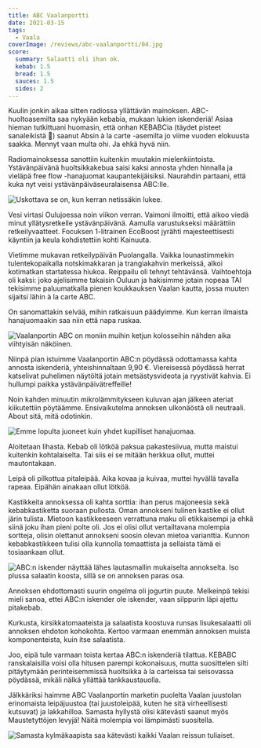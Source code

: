 ```yaml
---
title: ABC Vaalanportti
date: 2021-03-15
tags:
  - Vaala
coverImage: /reviews/abc-vaalanportti/04.jpg
score:
  summary: Salaatti oli ihan ok.
  kebab: 1.5
  bread: 1.5
  sauces: 1.5
  sides: 2
---
```


Kuulin jonkin aikaa sitten radiossa yllättävän mainoksen. ABC-huoltoasemilta saa nykyään kebabia, mukaan lukien iskenderiä! Asiaa hieman tutkittuani huomasin, että onhan KEBABCia (täydet pisteet sanaleikistä 💯) saanut Absin à la carte -asemilta jo viime vuoden elokuusta saakka. Mennyt vaan multa ohi. Ja ehkä hyvä niin.

Radiomainoksessa sanottiin kuitenkin muutakin mielenkiintoista. Ystävänpäivänä huoltsikkakebua saisi kaksi annosta yhden hinnalla ja vieläpä free flow -hanajuomat kaupantekijäisiksi. Naurahdin partaani, että kuka nyt veisi ystävänpäiväseuralaisensa ABC:lle.

![Uskottava se on, kun kerran netissäkin lukee.](/reviews/abc-vaalanportti/01.jpg "1215x2688")

Vesi virtasi Oulujoessa noin viikon verran. Vaimoni ilmoitti, että aikoo viedä minut yllätysretkelle ystävänpäivänä. Aamulla varustukseksi määrättiin retkeilyvaatteet. Focuksen 1-litrainen EcoBoost jyrähti majesteettisesti käyntiin ja keula kohdistettiin kohti Kainuuta.

Vietimme mukavan retkeilypäivän Puolangalla. Vaikka lounastimmekin tulentekopaikalla notskimakkaran ja trangiakahvin merkeissä, alkoi kotimatkan startatessa hiukoa. Reippailu oli tehnyt tehtävänsä. Vaihtoehtoja oli kaksi: joko ajelisimme takaisin Ouluun ja hakisimme jotain nopeaa TAI tekisimme paluumatkalla pienen koukkauksen Vaalan kautta, jossa muuten sijaitsi lähin à la carte ABC.

On sanomattakin selvää, mihin ratkaisuun päädyimme. Kun kerran ilmaista hanajuomaakin saa niin että napa ruskaa.

![Vaalanportin ABC on moniin muihin ketjun kolosseihin nähden aika viihtyisän näköinen.](/reviews/abc-vaalanportti/02.jpg "4032x3024")

Niinpä pian istuimme Vaalanportin ABC:n pöydässä odottamassa kahta annosta iskenderiä, yhteishinnaltaan 9,90 €. Viereisessä pöydässä herrat katselivat puhelimen näytöltä jotain metsästysvideota ja ryystivät kahvia. Ei hullumpi paikka ystävänpäivätreffeille!

Noin kahden minuutin mikrolämmitykseen kuluvan ajan jälkeen ateriat kiikutettiin pöytäämme. Ensivaikutelma annoksen ulkonäöstä oli neutraali. About sitä, mitä odotinkin.

![Emme lopulta juoneet kuin yhdet kupilliset hanajuomaa.](/reviews/abc-vaalanportti/03.jpg "3357x2417")

Aloitetaan lihasta. Kebab oli lötköä paksua pakastesiivua, mutta maistui kuitenkin kohtalaiselta. Tai siis ei se mitään herkkua ollut, muttei mautontakaan.

Leipä oli pilkottua pitaleipää. Aika kovaa ja kuivaa, muttei hyvällä tavalla rapeaa. Eipähän ainakaan ollut lötköä.

Kastikkeita annoksessa oli kahta sorttia: ihan perus majoneesia sekä kebabkastiketta suoraan pullosta. Oman annokseni tulinen kastike ei ollut järin tulista. Mietoon kastikkeeseen verrattuna maku oli etikkaisempi ja ehkä siinä joku ihan pieni polte oli. Jos ei olisi ollut vertailtavana molempia sortteja, olisin olettanut annokseni soosin olevan mietoa varianttia. Kunnon kebabkastikkeen tulisi olla kunnolla tomaattista ja sellaista tämä ei tosiaankaan ollut.

![ABC:n iskender näyttää lähes lautasmallin mukaiselta annokselta. Iso plussa salaatin koosta, sillä se on annoksen paras osa.](/reviews/abc-vaalanportti/04.jpg "2511x1883")

Annoksen ehdottomasti suurin ongelma oli jogurtin puute. Melkeinpä tekisi mieli sanoa, ettei ABC:n iskender ole iskender, vaan silppurin läpi ajettu pitakebab.

Kurkusta, kirsikkatomaateista ja salaatista koostuva runsas lisukesalaatti oli annoksen ehdoton kohokohta. Kertoo varmaan enemmän annoksen muista komponenteista, kuin itse salaatista.

Joo, eipä tule varmaan toista kertaa ABC:n iskenderiä tilattua. KEBABC ranskalaisilla voisi olla hitusen parempi kokonaisuus, mutta suosittelen silti pitäytymään perinteisemmissä huoltsikka à la carteissa tai seisovassa pöydässä, mikäli nälkä yllättää tankkaustauolla.

Jälkkäriksi haimme ABC Vaalanportin marketin puolelta Vaalan juustolan erinomaista leipäjuustoa (tai juustoleipää, kuten he sitä virheellisesti kutsuvat) ja lakkahilloa. Samasta hyllystä olisi kätevästi saanut myös Maustetyttöjen levyjä! Näitä molempia voi lämpimästi suositella.

![Samasta kylmäkaapista saa kätevästi kaikki Vaalan reissun tuliaiset.](/reviews/abc-vaalanportti/05.jpg "2756x3646")
